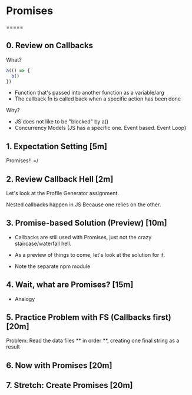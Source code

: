 # Promises
=====

## 0. Review on Callbacks

What? 

```js
a(() => {
  b()
})

```

- Function that's passed into another function as a variable/arg
- The callback fn is called back when a specific action has been done

Why? 

- JS does not like to be "blocked" by a()
- Concurrency Models (JS has a specific one. Event based. Event Loop)

## 1. Expectation Setting [5m]

Promises!! =/

## 2. Review Callback Hell [2m]

Let's look at the Profile Generator assignment.

Nested callbacks happen in JS 
Because one relies on the other. 

## 3. Promise-based Solution (Preview) [10m]

- Callbacks are still used with Promises, just not the crazy staircase/waterfall hell.

- As a preview of things to come, let's look at the solution for it.
- Note the separate npm module

## 4. Wait, what are Promises? [15m]

- Analogy

## 5. Practice Problem with FS (Callbacks first) [20m] 

Problem: 
Read the data files ** in order **, creating one final string as a result

## 6. Now with Promises [20m]

## 7. Stretch: Create Promises [20m]